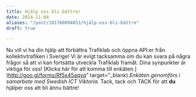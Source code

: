 ```yaml
---
title: Hjälp oss bli bättre!
date: 2014-11-04
aliases: "/post/101760094853/hjälp-oss-bli-bättre"
draft: true

---
```


Nu vill vi ha din hjälp att förbättra Trafiklab och öppna API:er från kollektivtrafiken i Sverige! Vi är evigt tacksamma om du kan svara på några frågor så att vi kan fortsätta utveckla Trafiklab framåt. Dina synpunkter är viktiga för oss!
[Klicka här för att komma till enkäten.](http://goo.gl/forms/Rf5x45aqyq" target="_blank)
<em>Enkäten genomförs i samarbete med Swedish ICT Viktoria.</em>
Tack, tack och TACK för att <strong>du</strong> hjälper oss att bli ännu bättre!
 
